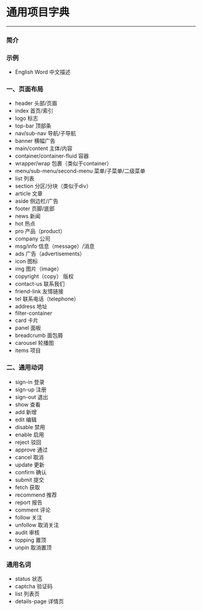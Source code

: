# 通用项目字典

---

### 简介


### 示例

+ English Word 中文描述

### 一、页面布局

+ header 头部/页眉
+ index 首页/索引
+ logo 标志
+ top-bar 顶部条
+ nav/sub-nav 导航/子导航
+ banner 横幅广告
+ main/content 主体/内容
+ container/container-fluid 容器
+ wrapper/wrap 包裹（类似于container）
+ menu/sub-menu/second-menu 菜单/子菜单/二级菜单
+ list 列表
+ section 分区/分块（类似于div）
+ article 文章
+ aside 侧边栏/广告
+ footer 页脚/底部
+ news 新闻
+ hot 热点
+ pro 产品（product）
+ company 公司
+ msg/info 信息（message）/消息
+ ads 广告（advertisements）
+ icon 图标
+ img 图片（image）
+ copyright（copy） 版权
+ contact-us 联系我们
+ friend-link 友情链接
+ tel 联系电话（telephone）
+ address 地址 
+ filter-container
+ card 卡片
+ panel 面板
+ breadcrumb 面包屑
+ carousel 轮播图
+ items 项目

### 二、通用动词

+ sign-in 登录
+ sign-up 注册
+ sign-out 退出
+ show 查看
+ add 新增
+ edit 编辑
+ disable 禁用
+ enable 启用
+ reject 驳回
+ approve 通过
+ cancel 取消
+ update 更新
+ confirm 确认
+ submit 提交
+ fetch 获取
+ recommend 推荐
+ report 报告
+ comment 评论
+ follow 关注
+ unfollow 取消关注
+ audit 审核
+ topping 置顶
+ unpin 取消置顶

### 通用名词

+ status 状态
+ captcha 验证码
+ list 列表页
+ details-page 详情页